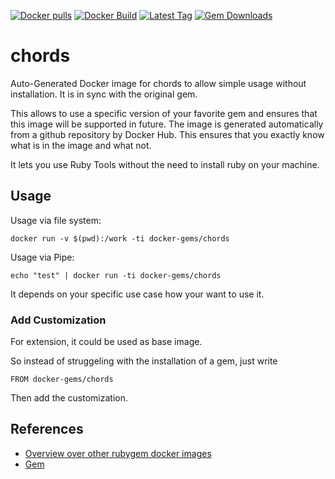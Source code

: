 [![Docker pulls](https://img.shields.io/docker/pulls/rubygem/chords.svg)](https://hub.docker.com/r/rubygem/chords/)
[![Docker Build](https://img.shields.io/docker/automated/rubygem/chords.svg)](https://hub.docker.com/r/rubygem/chords/)
[![Latest Tag](https://img.shields.io/github/tag/docker-rubygem/chords.svg)](https://hub.docker.com/r/rubygem/chords/)
[![Gem Downloads](https://img.shields.io/gem/dt/chords.svg)](https://rubygems.org/gems/chords/)
# chords

Auto-Generated Docker image for chords to allow simple usage without installation.
It is in sync with the original gem.

This allows to use a specific version of your favorite gem and ensures that this image will be supported in future.
The image is generated automatically from a github repository by Docker Hub.
This ensures that you exactly know what is in the image and what not.

It lets you use Ruby Tools without the need to install ruby on your machine.

## Usage

Usage via file system:

`docker run -v $(pwd):/work -ti docker-gems/chords`

Usage via Pipe:

`echo "test" | docker run -ti docker-gems/chords`

It depends on your specific use case how your want to use it.

### Add Customization

For extension, it could be used as base image.

So instead of struggeling with the installation of a gem, just write

`FROM docker-gems/chords`

Then add the customization.

## References

 - [Overview over other rubygem docker images](https://github.com/thinkbot/docker-rubygem)
 - [Gem](https://rubygems.org/gems/chords/)
